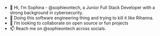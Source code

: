 - 👋 Hi, I’m Sophina - @sophieontech, a Junior Full Stack Developer with a strong background in cybersecurity.
- 👀 Doing this software engineering thing and trying to kill it like Rihanna.
- 💞️ I’m looking to collaborate on open source or fun projects
- 📫 Reach me on @sophieontech across socials.

<!---
sophieontech/sophieontech is a ✨ special ✨ repository because its `README.md` (this file) appears on your GitHub profile.
You can click the Preview link to take a look at your changes.
--->

